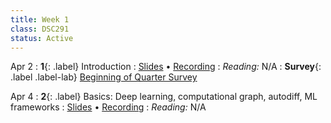 ```yaml
---
title: Week 1
class: DSC291
status: Active
---
```


Apr 2
: **1**{: .label} Introduction
  : [Slides](assets/slides/1_Logistics.pdf) &#8226; [Recording](https://podcast.ucsd.edu/watch/sp24/dsc291_d00)
: *Reading:* N/A
: **Survey**{: .label .label-lab} [Beginning of Quarter Survey](https://forms.gle/XMAjCkgpBhF7Kw8A8)

Apr 4
: **2**{: .label} Basics: Deep learning, computational graph, autodiff, ML frameworks
  : [Slides](assets/slides/2_machine-learning-program.pdf) &#8226; [Recording]()
: *Reading:* N/A
<!--: **Homework**{: .label .label-homework} N/A-->

<!--Jan 12-->
<!--: **3**{: .label} Basics: Computer Organization, Operating systems, Storage-->
  <!--: [Slides](assets/slides/3_storage.pdf) &#8226; [Recording](https://podcast.ucsd.edu/watch/wi24/dsc204a_a00/3) &#8226; [Scribe Notes](assets/scribe_notes/Jan_12_scribe_note.pdf)-->
<!--: *Reading:* N/A-->


<!--
Jan 12
: **2**{: .label} Basics: 
  : [Slides](#) &#8226; [Demos](#) &#8226; [Blank Demos](#)
: *Reading:* [2](https://inferentialthinking.com/chapters/02/causality-and-experiments.html)
: **Homework**{: .label .label-homework} Homework 01 (Due 1/24)
-->
